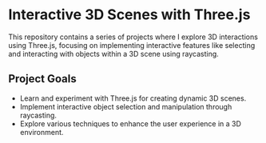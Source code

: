 # Interactive 3D Scenes with Three.js

This repository contains a series of projects where I explore 3D interactions using Three.js, focusing on implementing interactive features like selecting and interacting with objects within a 3D scene using raycasting.

## Project Goals

- Learn and experiment with Three.js for creating dynamic 3D scenes.
- Implement interactive object selection and manipulation through raycasting.
- Explore various techniques to enhance the user experience in a 3D environment.
